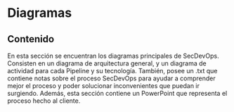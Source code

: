 # Diagramas

## Contenido
En esta sección se encuentran los diagramas principales de SecDevOps. Consisten en un diagrama de arquitectura general, y un diagrama de actividad para cada Pipeline y su tecnología. También, posee un .txt que contiene notas sobre el proceso SecDevOps para ayudar a comprender mejor el proceso y poder solucionar inconvenientes que puedan ir surgiendo.
Además, esta sección contiene un PowerPoint que representa el proceso hecho al cliente.

